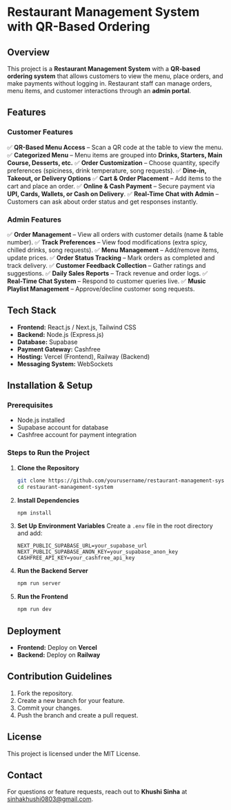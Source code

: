 # Restaurant Management System with QR-Based Ordering

## Overview
This project is a **Restaurant Management System** with a **QR-based ordering system** that allows customers to view the menu, place orders, and make payments without logging in. Restaurant staff can manage orders, menu items, and customer interactions through an **admin portal**.

## Features

### Customer Features
✅ **QR-Based Menu Access** – Scan a QR code at the table to view the menu.
✅ **Categorized Menu** – Menu items are grouped into **Drinks, Starters, Main Course, Desserts, etc.**
✅ **Order Customization** – Choose quantity, specify preferences (spiciness, drink temperature, song requests).
✅ **Dine-in, Takeout, or Delivery Options**
✅ **Cart & Order Placement** – Add items to the cart and place an order.
✅ **Online & Cash Payment** – Secure payment via **UPI, Cards, Wallets, or Cash on Delivery**.
✅ **Real-Time Chat with Admin** – Customers can ask about order status and get responses instantly.

### Admin Features
✅ **Order Management** – View all orders with customer details (name & table number).
✅ **Track Preferences** – View food modifications (extra spicy, chilled drinks, song requests).
✅ **Menu Management** – Add/remove items, update prices.
✅ **Order Status Tracking** – Mark orders as completed and track delivery.
✅ **Customer Feedback Collection** – Gather ratings and suggestions.
✅ **Daily Sales Reports** – Track revenue and order logs.
✅ **Real-Time Chat System** – Respond to customer queries live.
✅ **Music Playlist Management** – Approve/decline customer song requests.

## Tech Stack
- **Frontend:** React.js / Next.js, Tailwind CSS
- **Backend:** Node.js (Express.js)
- **Database:** Supabase
- **Payment Gateway:** Cashfree
- **Hosting:** Vercel (Frontend), Railway (Backend)
- **Messaging System:** WebSockets

## Installation & Setup
### Prerequisites
- Node.js installed
- Supabase account for database
- Cashfree account for payment integration

### Steps to Run the Project
1. **Clone the Repository**
   ```sh
   git clone https://github.com/yourusername/restaurant-management-system.git
   cd restaurant-management-system
   ```
2. **Install Dependencies**
   ```sh
   npm install
   ```
3. **Set Up Environment Variables**
   Create a `.env` file in the root directory and add:
   ```env
   NEXT_PUBLIC_SUPABASE_URL=your_supabase_url
   NEXT_PUBLIC_SUPABASE_ANON_KEY=your_supabase_anon_key
   CASHFREE_API_KEY=your_cashfree_api_key
   ```
4. **Run the Backend Server**
   ```sh
   npm run server
   ```
5. **Run the Frontend**
   ```sh
   npm run dev
   ```

## Deployment
- **Frontend:** Deploy on **Vercel**
- **Backend:** Deploy on **Railway**

## Contribution Guidelines
1. Fork the repository.
2. Create a new branch for your feature.
3. Commit your changes.
4. Push the branch and create a pull request.

## License
This project is licensed under the MIT License.

## Contact
For questions or feature requests, reach out to **Khushi Sinha** at sinhakhushi0803@gmail.com.

